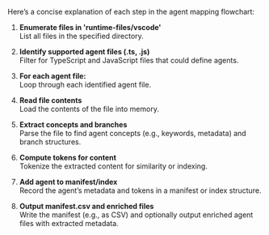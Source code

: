 Here’s a concise explanation of each step in the agent mapping flowchart:

1. **Enumerate files in 'runtime-files/vscode'**  
   List all files in the specified directory.

2. **Identify supported agent files (.ts, .js)**  
   Filter for TypeScript and JavaScript files that could define agents.

3. **For each agent file:**  
   Loop through each identified agent file.

4. **Read file contents**  
   Load the contents of the file into memory.

5. **Extract concepts and branches**  
   Parse the file to find agent concepts (e.g., keywords, metadata) and branch structures.

6. **Compute tokens for content**  
   Tokenize the extracted content for similarity or indexing.

7. **Add agent to manifest/index**  
   Record the agent’s metadata and tokens in a manifest or index structure.

8. **Output manifest.csv and enriched files**  
   Write the manifest (e.g., as CSV) and optionally output enriched agent files with extracted metadata.

[//]: # (This content was generated by AppMap Navie.)
[//]: # (messageId: 45aa38a3-d3d0-4555-9bf6-98245c26d800)
[//]: # (threadId: 3058a71e-f2a0-4938-b483-08a519a893e5)
